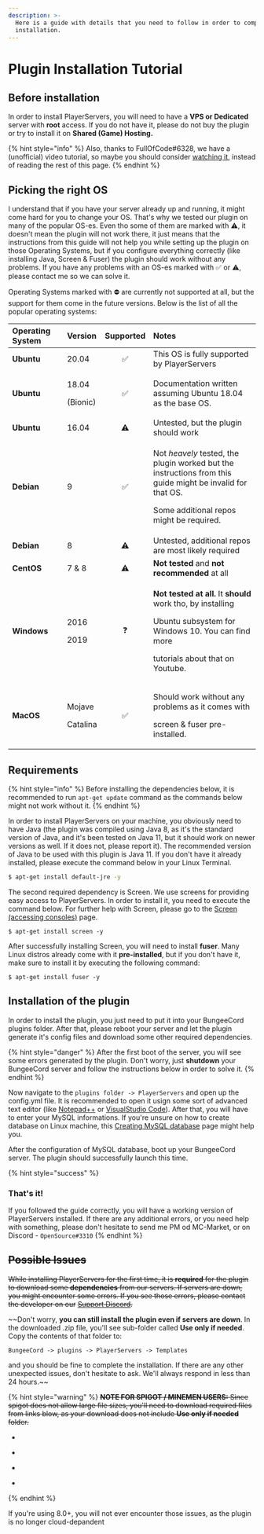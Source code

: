 ```yaml
---
description: >-
  Here is a guide with details that you need to follow in order to complete the
  installation.
---
```


# Plugin Installation Tutorial

## Before installation

In order to install PlayerServers, you will need to have a **VPS or Dedicated** server with **root** access. If you do not have it, please do not buy the plugin or try to install it on **Shared \(Game\) Hosting.**

{% hint style="info" %}
Also, thanks to FullOfCode\#6328, we have a \(unofficial\) video tutorial, so maybe you should consider [watching it,](https://www.youtube.com/watch?v=VApcwAG4y5c) instead of reading the rest of this page.
{% endhint %}

## Picking the right OS

I understand that if you have your server already up and running, it might come hard for you to change your OS. That's why we tested our plugin on many of the popular OS-es. Even tho some of them are marked with ⚠️, it doesn't mean the plugin will not work there, it just means that the instructions from this guide will not help you while setting up the plugin on those Operating Systems, but if you configure everything correctly \(like installing Java, Screen & Fuser\) the plugin should work without any problems. If you have any problems with an OS-es marked with ✅ or ⚠️, please contact me so we can solve it. 

Operating Systems marked with ⛔️ are currently not supported at all, but the support for them come in the future versions. Below is the list of all the popular operating systems:

<table>
  <thead>
    <tr>
      <th style="text-align:left"><b>Operating System</b>
      </th>
      <th style="text-align:left">Version</th>
      <th style="text-align:center">Supported</th>
      <th style="text-align:left">Notes</th>
    </tr>
  </thead>
  <tbody>
    <tr>
      <td style="text-align:left"><b>Ubuntu</b>
      </td>
      <td style="text-align:left">20.04</td>
      <td style="text-align:center">&#x2705;</td>
      <td style="text-align:left">This OS is fully supported by PlayerServers</td>
    </tr>
    <tr>
      <td style="text-align:left"><b>Ubuntu</b>
      </td>
      <td style="text-align:left">
        <p>18.04</p>
        <p>(Bionic)</p>
      </td>
      <td style="text-align:center">&#x2705;</td>
      <td style="text-align:left">Documentation written assuming Ubuntu 18.04
        <br />as the base OS.</td>
    </tr>
    <tr>
      <td style="text-align:left"><b>Ubuntu</b>
      </td>
      <td style="text-align:left">16.04</td>
      <td style="text-align:center">&#x26A0;&#xFE0F;</td>
      <td style="text-align:left">Untested, but the plugin should work</td>
    </tr>
    <tr>
      <td style="text-align:left"><b>Debian</b>
      </td>
      <td style="text-align:left">9</td>
      <td style="text-align:center">&#x2705;</td>
      <td style="text-align:left">
        <p>Not <em>heavely</em> tested, the plugin worked but the
          <br />instructions from this guide might be invalid for that OS.</p>
        <p>Some additional repos might be required.</p>
      </td>
    </tr>
    <tr>
      <td style="text-align:left"><b>Debian</b>
      </td>
      <td style="text-align:left">8</td>
      <td style="text-align:center">&#x26A0;&#xFE0F;</td>
      <td style="text-align:left">Untested, additional repos are most likely required</td>
    </tr>
    <tr>
      <td style="text-align:left"><b>CentOS</b>
      </td>
      <td style="text-align:left">7 &amp; 8</td>
      <td style="text-align:center">&#x26A0;&#xFE0F;</td>
      <td style="text-align:left"><b>Not tested</b> and <b>not recommended</b> at all</td>
    </tr>
    <tr>
      <td style="text-align:left"><b>Windows</b>
      </td>
      <td style="text-align:left">
        <p>2016</p>
        <p>2019</p>
      </td>
      <td style="text-align:center">&#x2753;</td>
      <td style="text-align:left">
        <p><b>Not tested at all.</b> It <b>should</b> work tho, by installing</p>
        <p>Ubuntu subsystem for Windows 10. You can find more</p>
        <p>tutorials about that on Youtube.</p>
      </td>
    </tr>
    <tr>
      <td style="text-align:left"><b>MacOS</b>
      </td>
      <td style="text-align:left">
        <p>Mojave</p>
        <p>Catalina</p>
      </td>
      <td style="text-align:center">&#x2705;</td>
      <td style="text-align:left">
        <p>Should work without any problems as it comes with</p>
        <p>screen &amp; fuser pre-installed.</p>
      </td>
    </tr>
  </tbody>
</table>

## Requirements

{% hint style="info" %}
Before installing the dependencies below, it is recommended to run `apt-get update` command as the commands below might not work without it.
{% endhint %}

In order to install PlayerServers on your machine, you obviously need to have Java \(the plugin was compiled using Java 8, as it's the standard version of Java, and it's been tested on Java 11, but it should work on newer versions as well. If it does not, please report it\). The recommended version of Java to be used with this plugin is Java 11. If you don't have it already installed, please execute the command below in your Linux Terminal.

```bash
$ apt-get install default-jre -y
```

The second required dependency is Screen. We use screens for providing easy access to PlayerServers. In order to install it, you need to execute the command below. For further help with Screen, please go to the [Screen \(accessing consoles\)](screen.md) page.

```text
$ apt-get install screen -y
```

After successfully installing Screen, you will need to install **fuser**. Many Linux distros already come with it **pre-installed**, but if you don't have it, make sure to install it by executing the following command:

```text
$ apt-get install fuser -y
```

## Installation of the plugin

In order to install the plugin, you just need to put it into your BungeeCord plugins folder. After that, please reboot your server and let the plugin generate it's config files and download some other required dependencies.

{% hint style="danger" %}
After the first boot of the server, you will see some errors generated by the plugin. Don't worry, just **shutdown** your BungeeCord server and follow the instructions below in order to solve it.
{% endhint %}

Now navigate to the `plugins folder -> PlayerServers` and open up the config.yml file. It is recommended to open it usign some sort of advanced text editor \(like [Notepad++](https://notepad-plus-plus.org) or [VisualStudio Code](https://code.visualstudio.com)\). After that, you will have to enter your MySQL informations. If you're unsure on how to create database on Linux machine, this [Creating MySQL database](creating-mysql-database.md) page might help you.

After the configuration of MySQL database, boot up your BungeeCord server. The plugin should successfully launch this time.

{% hint style="success" %}
### That's it!

If you followed the guide correctly, you will have a working version of PlayerServers installed. If there are any additional errors, or you need help with something, please don't hesitate to send me PM od MC-Market, or on Discord - `OpenSource#3310`
{% endhint %}

## ~~Possible Issues~~

~~While installing PlayerServers for the first time, it is **required** for the plugin to download some **dependencies** from our servers. If servers are down, you might encounter some errors. If you see those errors, please contact the developer on our~~ [~~Support Discord~~](https://discord.io/arcadiaservices)~~.~~

~~Don't worry, **you can still install the plugin even if servers are down**. In the downloaded .zip file, you'll see sub-folder called **Use only if needed**. Copy the contents of that folder to:  
  
`BungeeCord -> plugins -> PlayerServers -> Templates`  
  
and you should be fine to complete the installation. If there are any other unexpected issues, don't hesitate to ask. We'll always respond in less than 24 hours.~~

{% hint style="warning" %}
~~**NOTE FOR SPIGOT / MINEMEN USERS:** Since spigot does not allow large file sizes, you'll need to download required files from links blow, as your download does not include **Use only if needed** folder.~~

* ~~~~[~~PlayerServerCore.jar~~](http://cdn.thearcadia.xyz/playerservers/PlayerServerCore.jar)~~~~
* ~~~~[~~Launcher.jar~~](http://cdn.thearcadia.xyz/playerservers/Launcher.jar)~~~~
* ~~~~[~~Spigot.jar~~](http://cdn.thearcadia.xyz/playerservers/Spigot.jar)~~~~
* ~~~~[~~eula.txt~~](http://cdn.thearcadia.xyz/playerservers/eula.txt) ~~- copy contents of this page inside new file: eula.txt, and put it in your templates directory, as described above.~~
{% endhint %}

If you're using 8.0+, you will not ever encounter those issues, as the plugin is no longer cloud-depandent

